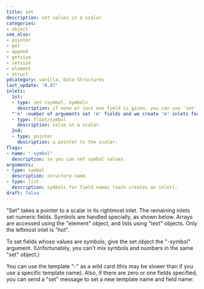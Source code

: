```yaml
---
title: set
description: set values in a scalar
categories:
- object
see_also: 
- pointer
- get
- append
- getsize
- setsize
- element
- struct
pdcategory: vanilla, Data Structures
last_update: '0.47'
inlets:
  1st:
  - type: set <symbol, symbol>
    description: if none or just one field is given, you can use 'set' to set struct name and field.
  "'n' :number of arguments set 'n' fields and we create 'n' inlets for them.":
  - type: float/symbol
    description: value in a scalar.
  2nd:
  - type: pointer
    description: a pointer to the scalar.
flags:
- name:	"-symbol"
  description: so you can set symbol values.
arguments:
- type: symbol
  description: structure name.
- type: list
  description: symbols for field names (each creates an inlet).
draft: false
---
```

"Set" takes a pointer to a scalar in its rightmost inlet. The remaining inlets set numeric fields. Symbols are handled specially, as shown below. Arrays are accessed using the "element" object, and lists using "text" objects. Only the leftmost inlet is "hot".

To set fields whose values are symbols, give the set object the "-symbol" argument. (Unfortunately, you can't mix symbols and numbers in the same "set" object.)

You can use the template "-" as a wild card (this may be slower than if you use a specific template name). Also, if there are zero or one fields specified, you can send a "set" message to set a new template name and field name:
